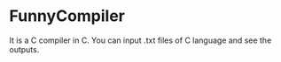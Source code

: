 # FunnyCompiler

It is a C compiler in C.
You can input .txt files of C language and see the outputs.
